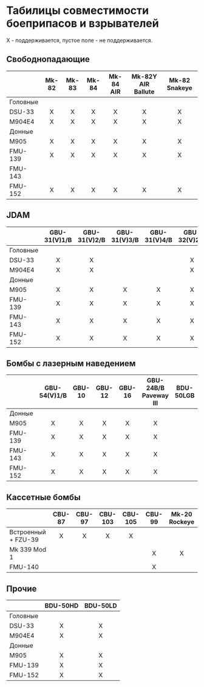 # Табилицы совместимости боеприпасов и взрывателей

Х - поддерживается, пустое поле - не поддерживается.

## Свободнопадающие 

|			|Mk-82		|Mk-83		|Mk-84		|Mk-84 AIR 		 	|Mk-82Y AIR Ballute 	|Mk-82 Snakeye 	|
|:--		|:--:		|:--:		|:--:		|:--:				|:--:				|:--:				|
|Головные|                                                                                                   
|DSU-33		|	X		|	X		|	X		|	X				|	X				|	X				|
|M904E4		|	X		|	X		|	X		|	X				|	X				|	X				|
|Донные|                                                                                                     
|M905		|	X		|	X		|	X		|	X				|	X				|	X				|
|FMU-139	|	X		|	X		|	X		|	X				|	X				|	X				|
|FMU-143	|			|			|			|					|					|					|
|FMU-152	|	X		|	X		|	X		|	X				|	X				|	X				|

## JDAM

|			|GBU-31(V)1/B	|GBU-31(V)2/B	|GBU-31(V)3/B	|GBU-31(V)4/B	|GBU-32(V)2/B	|GBU-38(V)1/B	|GBU-54(V)1/B	|
|:--		|:--:			|:--:			|:--:			|:--:			|:--:			|:--:			|:--:			|
|Головные|                                                                                                   
|DSU-33		|	X			|	X			|				|				|	X			|	X			|				|
|M904E4		|	X			|	X			|				|				|	X			|	X			|				|
|Донные|                                                                                                     
|M905		|	X			|	X			|	X			|	X			|	X			|	X			|	X			|
|FMU-139	|	X			|	X			|	X			|	X			|	X			|	X			|	X			|
|FMU-143	|	X			|	X			|	X			|	X			|	X			|	X			|	X			|
|FMU-152	|	X			|	X			|	X			|	X			|	X			|	X			|	X			|

## Бомбы с лазерным наведением

|			|GBU-54(V)1/B	|GBU-10		|GBU-12		|GBU-16		|GBU-24B/B Paveway III	| BDU-50LGB	|
|:--		|:--:			|:--:		|:--:		|:--:		|:--:		|:--:		|
|Донные|
|M905		|	X			|	X		|	X		|	X		|	X		|			|
|FMU-139	|	X			|	X		|	X		|	X		|	X		|			|
|FMU-143	|	X			|	X		|	X		|	X		|	X		|			|
|FMU-152	|	X			|	X		|	X		|	X		|	X		|			|

## Кассетные бомбы

|						| CBU-87	| CBU-97	| CBU-103	|CBU-105	|CBU-99	|Mk-20 Rockeye	|
|:--					|:--:		|:--:		|:--:		|:--:		| :--:	| :--:		|
|Встроенный + FZU-39	|	X		|	X		|	X		|	X		| 		| 			|
|Mk 339 Mod 1			|			|			|			|			| X		| X			|
|FMU-140				|			|			|			|			| X		| 		|


## Прочие

|			|BDU-50HD	|BDU-50LD	|
|:--		|:--:		|:--:		|
|Головные|
|DSU-33		|	X		|	X		|
|M904E4		|	X		|	X		|
|Донные|                             
|M905		|	X		|	X		|
|FMU-139	|	X		|	X		|
|FMU-152	|	X		|	X		|



